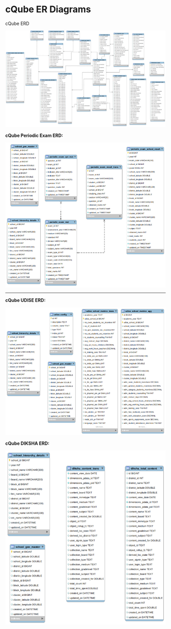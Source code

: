 # cQube ER Diagrams

cQube ERD

![](<../.gitbook/assets/image (3) (1) (1).png>)



**cQube Periodic Exam ERD:**

![](<../.gitbook/assets/image (2) (1).png>)

****

**cQube UDISE ERD:**

![](<../.gitbook/assets/image (1) (1).png>)



**cQube DIKSHA ERD:**

![](<../.gitbook/assets/image (1) (2).png>)
